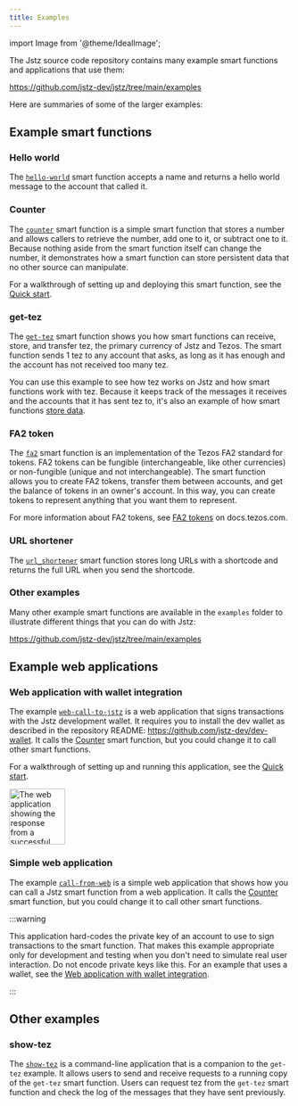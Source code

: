 ```yaml
---
title: Examples
---
```


import Image from '@theme/IdealImage';

The Jstz source code repository contains many example smart functions and applications that use them:

https://github.com/jstz-dev/jstz/tree/main/examples

Here are summaries of some of the larger examples:

## Example smart functions

### Hello world

The [`hello-world`](https://github.com/jstz-dev/jstz/blob/main/examples/hello-world/index.ts) smart function accepts a name and returns a hello world message to the account that called it.

### Counter

The [`counter`](https://github.com/jstz-dev/jstz/tree/main/examples/counter) smart function is a simple smart function that stores a number and allows callers to retrieve the number, add one to it, or subtract one to it.
Because nothing aside from the smart function itself can change the number, it demonstrates how a smart function can store persistent data that no other source can manipulate.

For a walkthrough of setting up and deploying this smart function, see the [Quick start](/quick_start).

### get-tez

The [`get-tez`](https://github.com/jstz-dev/jstz/tree/main/examples/get-tez) smart function shows you how smart functions can receive, store, and transfer tez, the primary currency of Jstz and Tezos.
The smart function sends 1 tez to any account that asks, as long as it has enough and the account has not received too many tez.

You can use this example to see how tez works on Jstz and how smart functions work with tez.
Because it keeps track of the messages it receives and the accounts that it has sent tez to, it's also an example of how smart functions [store data](/functions/data_storage).

### FA2 token

The [`fa2`](https://github.com/jstz-dev/jstz/tree/main/examples/fa2) smart function is an implementation of the Tezos FA2 standard for tokens.
FA2 tokens can be fungible (interchangeable, like other currencies) or non-fungible (unique and not interchangeable).
The smart function allows you to create FA2 tokens, transfer them between accounts, and get the balance of tokens in an owner's account.
In this way, you can create tokens to represent anything that you want them to represent.

For more information about FA2 tokens, see [FA2 tokens](https://docs.tezos.com/architecture/tokens/FA2) on docs.tezos.com.

### URL shortener

The [`url_shortener`](https://github.com/jstz-dev/jstz/tree/main/examples/url_shortener) smart function stores long URLs with a shortcode and returns the full URL when you send the shortcode.

### Other examples

Many other example smart functions are available in the `examples` folder to illustrate different things that you can do with Jstz:

https://github.com/jstz-dev/jstz/tree/main/examples

## Example web applications

### Web application with wallet integration

The example [`web-call-to-jstz`](https://github.com/jstz-dev/dev-wallet/tree/main/examples/web-call-to-jstz) is a web application that signs transactions with the Jstz development wallet.
It requires you to install the dev wallet as described in the repository README: https://github.com/jstz-dev/dev-wallet.
It calls the [Counter](#counter) smart function, but you could change it to call other smart functions.

For a walkthrough of setting up and running this application, see the [Quick start](/quick_start).

<div style={{maxWidth:400}}>
<Image img={require('./static/img/quick_start_web_app.png')} alt="The web application showing the response from a successful call to the sample smart function" width="100"/>
</div>

### Simple web application

The example [`call-from-web`](https://github.com/jstz-dev/jstz/tree/main/examples/call-from-web) is a simple web application that shows how you can call a Jstz smart function from a web application.
It calls the [Counter](#counter) smart function, but you could change it to call other smart functions.

:::warning

This application hard-codes the private key of an account to use to sign transactions to the smart function.
That makes this example appropriate only for development and testing when you don't need to simulate real user interaction.
Do not encode private keys like this.
For an example that uses a wallet, see the [Web application with wallet integration](#web-application-with-wallet-integration).

:::

## Other examples

### show-tez

The [`show-tez`](https://github.com/jstz-dev/jstz/tree/main/examples/show-tez) is a command-line application that is a companion to the `get-tez` example.
It allows users to send and receive requests to a running copy of the `get-tez` smart function.
Users can request tez from the `get-tez` smart function and check the log of the messages that they have sent previously.
